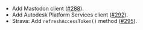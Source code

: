 - Add Mastodon client ([#288](https://github.com/pilcrowonpaper/arctic/pull/288)).
- Add Autodesk Platform Services client ([#292](https://github.com/pilcrowonpaper/arctic/pull/292)).
- Strava: Add `refreshAccessToken()` method ([#295](https://github.com/pilcrowonpaper/arctic/pull/295)).